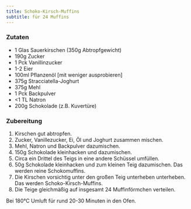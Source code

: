 ```yaml
---
title: Schoko-Kirsch-Muffins
subtitle: für 24 Muffins
---
```


### Zutaten
* 1 Glas Sauerkirschen (350g Abtropfgewicht)
* 190g Zucker
* 1 Pck Vanillinzucker
* 1-2 Eier
* 100ml Pflanzenöl [mit weniger ausprobieren]
* 375g Stracciatella-Joghurt
* 375g Mehl
* 1 Pck Backpulver
* \<1 TL Natron
* 200g Schokolade (z.B. Kuvertüre)

### Zubereitung
1. Kirschen gut abtropfen.
1. Zucker, Vanillezucker, Ei, Öl und Joghurt zusammen mischen.
1. Mehl, Natron und Backpulver dazumischen.
1. 150g Schokolade kleinhacken und dazumischen.
1. Circa ein Drittel des Teigs in eine andere Schüssel umfüllen.
1. 50g Schokolade kleinhacken und zum kleinen Teig dazumischen. Das werden reine Schokomuffins.
1. Die Kirschen vorsichtig unter den großen Teig unterheben unterheben. Das werden Schoko-Kirsch-Muffins.
1. Die Teige gleichmäßig auf insgesamt 24 Muffinförmchen verteilen.

Bei 180°C Umluft für rund 20-30 Minuten in den Ofen.
